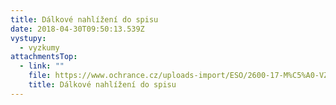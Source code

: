 ```yaml
---
title: Dálkové nahlížení do spisu
date: 2018-04-30T09:50:13.539Z
vystupy:
  - vyzkumy
attachmentsTop:
  - link: ""
    file: https://www.ochrance.cz/uploads-import/ESO/2600-17-M%C5%A0-VZ.pdf
    title: Dálkové nahlížení do spisu
---
```

